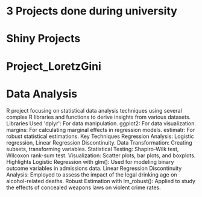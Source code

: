# 3 Projects done during university
# Shiny Projects

# Project_LoretzGini

# Data Analysis
 R project focusing on statistical data analysis techniques using several complex R libraries and functions to derive insights from various datasets.
Libraries Used
'dplyr': For data manipulation.
ggplot2: For data visualization.
margins: For calculating marginal effects in regression models.
estimatr: For robust statistical estimations.
Key Techniques
Regression Analysis: Logistic regression, Linear Regression Discontinuity.
Data Transformation: Creating subsets, transforming variables.
Statistical Testing: Shapiro-Wilk test, Wilcoxon rank-sum test.
Visualization: Scatter plots, bar plots, and boxplots.
Highlights
Logistic Regression with glm(): Used for modeling binary outcome variables in admissions data.
Linear Regression Discontinuity Analysis: Employed to assess the impact of the legal drinking age on alcohol-related deaths.
Robust Estimation with lm_robust(): Applied to study the effects of concealed weapons laws on violent crime rates.
